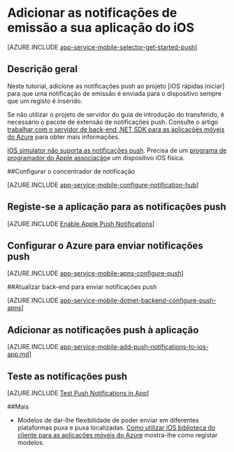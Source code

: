 <properties
    pageTitle="Adicionar as notificações de emissão a aplicação com aplicações do Azure Mobile iOS"
    description="Saiba como utilizar aplicações do Azure Mobile para enviar notificações push para a sua aplicação iOS."
    services="app-service\mobile"
    documentationCenter="ios"
    manager="yochayk"
    editor=""
    authors="ysxu"/>

<tags
    ms.service="app-service-mobile"
    ms.workload="mobile"
    ms.tgt_pltfrm="mobile-ios"
    ms.devlang="objective-c"
    ms.topic="article"
    ms.date="10/10/2016"
    ms.author="yuaxu"/>


# <a name="add-push-notifications-to-your-ios-app"></a>Adicionar as notificações de emissão a sua aplicação do iOS

[AZURE.INCLUDE [app-service-mobile-selector-get-started-push](../../includes/app-service-mobile-selector-get-started-push.md)]

## <a name="overview"></a>Descrição geral
Neste tutorial, adicione as notificações push ao projeto [iOS rápidas iniciar] para que uma notificação de emissão é enviada para o dispositivo sempre que um registo é inserido.

Se não utilizar o projeto de servidor do guia de introdução do transferido, é necessário o pacote de extensão de notificações push. Consulte o artigo [trabalhar com o servidor de back-end .NET SDK para as aplicações móveis do Azure](app-service-mobile-dotnet-backend-how-to-use-server-sdk.md) para obter mais informações.

[IOS simulator não suporta as notificações push](https://developer.apple.com/library/ios/documentation/IDEs/Conceptual/iOS_Simulator_Guide/TestingontheiOSSimulator.html). Precisa de um [programa de programador do Apple associação](https://developer.apple.com/programs/ios/)e um dispositivo iOS física.

##<a name="configure-hub"></a>Configurar o concentrador de notificação

[AZURE.INCLUDE [app-service-mobile-configure-notification-hub](../../includes/app-service-mobile-configure-notification-hub.md)]

## <a id="register"></a>Registe-se a aplicação para as notificações push

[AZURE.INCLUDE [Enable Apple Push Notifications](../../includes/enable-apple-push-notifications.md)]

## <a name="configure-azure-to-send-push-notifications"></a>Configurar o Azure para enviar notificações push

[AZURE.INCLUDE [app-service-mobile-apns-configure-push](../../includes/app-service-mobile-apns-configure-push.md)]

##<a id="update-server"></a>Atualizar back-end para enviar notificações push

[AZURE.INCLUDE [app-service-mobile-dotnet-backend-configure-push-apns](../../includes/app-service-mobile-dotnet-backend-configure-push-apns.md)]

## <a id="add-push"></a>Adicionar as notificações push à aplicação

[AZURE.INCLUDE [app-service-mobile-add-push-notifications-to-ios-app.md](../../includes/app-service-mobile-add-push-notifications-to-ios-app.md)]

## <a id="test"></a>Teste as notificações push

[AZURE.INCLUDE [Test Push Notifications in App](../../includes/test-push-notifications-in-app.md)]

##<a id="more"></a>Mais

* Modelos de dar-lhe flexibilidade de poder enviar em diferentes plataformas puxa e puxa localizadas. [Como utilizar iOS biblioteca do cliente para as aplicações móveis do Azure](app-service-mobile-ios-how-to-use-client-library.md#templates) mostra-lhe como registar modelos.

<!-- Anchors.  -->

<!-- Images. -->

<!-- URLs. -->
[Guia de introdução do iOS]: app-service-mobile-ios-get-started.md
